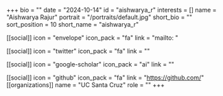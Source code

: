 +++
bio = "" 
date = "2024-10-14" 
id = "aishwarya_r" 
interests = [] 
name = "Aishwarya Rajur" 
portrait = "/portraits/default.jpg" 
short_bio = "" 
sort_position = 10
 short_name = "aishwarya_r" 

[[social]] 
    icon = "envelope" 
    icon_pack = "fa" 
    link = "mailto: "

 [[social]] 
    icon = "twitter" 
    icon_pack = "fa" 
    link = "" 

[[social]] 
    icon = "google-scholar" 
    icon_pack = "ai" 
    link = "" 

[[social]] 
    icon = "github" 
    icon_pack = "fa" 
    link = "https://github.com/" 
[[organizations]] 
     name = "UC Santa Cruz" 
      role = "" 
+++
